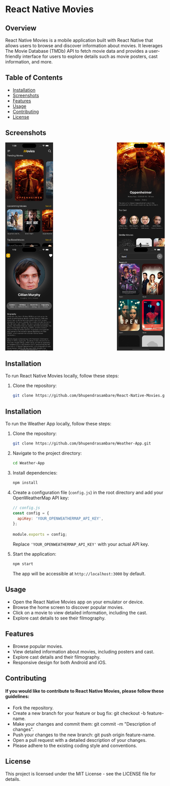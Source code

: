 # React Native Movies

## Overview

React Native Movies is a mobile application built with React Native that allows users to browse and discover information about movies. It leverages The Movie Database (TMDb) API to fetch movie data and provides a user-friendly interface for users to explore details such as movie posters, cast information, and more.

## Table of Contents

- [Installation](#installation)
- [Screenshots](#screenshots)
- [Features](#features)
- [Usage](#usage)
- [Contributing](#contributing)
- [License](#license)

## Screenshots

<div style="display: flex; justify-content: space-between;">
  <img src="./images/home.png" alt="Home Screen" width="30%">
  <img src="./images/movie.png" alt="Home Screen" width="30%">
</div>

<div style="display: flex; justify-content: space-between;">
  <img src="./images/actor.png" alt="Home Screen" width="30%">
  <img src="./images/search.png" alt="Home Screen" width="30%">
</div>

## Installation

To run React Native Movies locally, follow these steps:

1. Clone the repository:

   ```bash
   git clone https://github.com/bhupendrasambare/React-Native-Movies.git

## Installation

To run the Weather App locally, follow these steps:

1. Clone the repository:

   ```bash
   git clone https://github.com/bhupendrasambare/Weather-App.git
   ```

2. Navigate to the project directory:

   ```bash
   cd Weather-App
   ```

3. Install dependencies:

   ```bash
   npm install
   ```

4. Create a configuration file (`config.js`) in the root directory and add your OpenWeatherMap API key:

   ```javascript
   // config.js
   const config = {
     apiKey: 'YOUR_OPENWEATHERMAP_API_KEY',
   };

   module.exports = config;
   ```

   Replace `'YOUR_OPENWEATHERMAP_API_KEY'` with your actual API key.

5. Start the application:

   ```bash
   npm start
   ```

   The app will be accessible at `http://localhost:3000` by default.

## Usage

- Open the React Native Movies app on your emulator or device.
- Browse the home screen to discover popular movies.
- Click on a movie to view detailed information, including the cast.
- Explore cast details to see their filmography.

## Features

- Browse popular movies.
- View detailed information about movies, including posters and cast.
- Explore cast details and their filmography.
- Responsive design for both Android and iOS.


## Contributing

####  If you would like to contribute to React Native Movies, please follow these guidelines:
* Fork the repository.
* Create a new branch for your feature or bug fix: git checkout -b feature-name.
* Make your changes and commit them: git commit -m "Description of changes".
* Push your changes to the new branch: git push origin feature-name.
* Open a pull request with a detailed description of your changes.
* Please adhere to the existing coding style and conventions.

## License

This project is licensed under the MIT License - see the LICENSE file for details.
